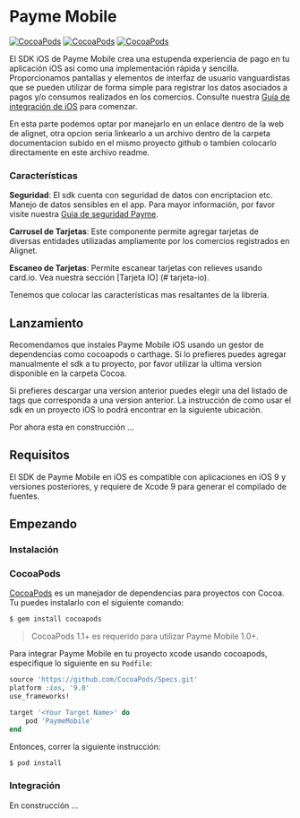 # Payme Mobile

[![CocoaPods](https://img.shields.io/badge/cocoapods-1.0.0-red.svg)](http://cocoapods.org/?q=author%3Astripe%20name%3Astripe)
[![CocoaPods](https://img.shields.io/cocoapods/l/Stripe.svg?style=flat)](https://github.com/stripe/stripe-ios/blob/master/LICENSE)
[![CocoaPods](https://img.shields.io/cocoapods/p/Stripe.svg?style=flat)](https://github.com/stripe/stripe-ios#)

El SDK iOS de Payme Mobile crea una estupenda experiencia de pago en tu aplicación iOS asi como una implementación rápida y sencilla. Proporcionamos pantallas y elementos de interfaz de usuario vanguardistas que se pueden utilizar de forma simple para registrar los datos asociados a pagos y/o consumos realizados en los comercios. Consulte nuestra [Guía de integración de iOS](https://www.alignet.com/) para comenzar.

En esta parte podemos optar por manejarlo en un enlace dentro de la web de alignet, otra opcion seria linkearlo a un archivo dentro de la carpeta documentacion subido en el mismo proyecto github o tambien colocarlo directamente en este archivo readme.

### Características

**Seguridad**: El sdk cuenta con seguridad de datos con encriptacion etc. Manejo de datos sensibles en el app. Para mayor información, por favor visite nuestra [Guia de seguridad Payme](https://www.alignet.com/).

**Carrusel de Tarjetas**: Este componente permite agregar tarjetas de diversas entidades utilizadas ampliamente por los comercios registrados en Alignet.

**Escaneo de Tarjetas**: Permite escanear tarjetas con relieves usando card.io. Vea nuestra sección [Tarjeta IO] (# tarjeta-io).

Tenemos que colocar las características mas resaltantes de la librería.

## Lanzamiento

Recomendamos que instales Payme Mobile iOS usando un gestor de dependencias como cocoapods o carthage. Si lo prefieres puedes agregar manualmente el sdk a tu proyecto, por favor utilizar la ultima version disponible en la carpeta Cocoa.

Si prefieres descargar una version anterior puedes elegir una del listado de tags que corresponda a una version anterior. La instrucción de como usar el sdk en un proyecto iOS lo podrá encontrar en la siguiente ubicación.

Por ahora esta en construcción ...

## Requisitos

El SDK de Payme Mobile en iOS es compatible con aplicaciones en iOS 9 y versiones posteriores, y requiere de Xcode 9 para generar el compilado de fuentes.

## Empezando

### Instalación

### CocoaPods

[CocoaPods](https://cocoapods.org) es un manejador de dependencias para proyectos con Cocoa. Tu puedes instalarlo con el siguiente comando:

```bash
$ gem install cocoapods
```

> CocoaPods 1.1+ es requerido para utilizar Payme Mobile 1.0+.

Para integrar Payme Mobile en tu proyecto xcode usando cocoapods, especifique lo siguiente en su `Podfile`:

```ruby
source 'https://github.com/CocoaPods/Specs.git'
platform :ios, '9.0'
use_frameworks!

target '<Your Target Name>' do
    pod 'PaymeMobile'
end
```

Entonces, correr la siguiente instrucción:

```bash
$ pod install
```

### Integración

En construcción ...

